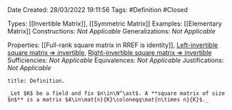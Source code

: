<br />
<br />

Date Created: 28/03/2022 19:11:56
Tags: #Definition #Closed 

Types: [[Invertible Matrix]], [[Symmetric Matrix]]
Examples: [[Elementary Matrix]]
Constructions: _Not Applicable_
Generalizations: _Not Applicable_

Properties: [[Full-rank square matrix in RREF is identity]], [Left-invertible square matrix $\Rightarrow$ invertible](Left-invertible%20square%20matrix%20implies%20invertible.md), [Right-invertible square matrix $\Rightarrow$ invertible](Right-invertible%20square%20matrix%20implies%20invertible.md)
Sufficiencies: _Not Applicable_
Equivalences: _Not Applicable_
Justifications: _Not Applicable_

``` ad-Definition
title: Definition.

_Let $K$ be a field and fix $n\in\N^\ast$. A **square matrix of size $n$** is a matrix $A\in\mat{n}{K}\coloneqq\mat{n\times n}{K}$._

```
